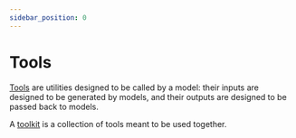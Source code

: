 ```yaml
---
sidebar_position: 0
---
```


# Tools

[Tools](/docs/concepts/tools) are utilities designed to be called by a model: their inputs are designed to be generated by models, and their outputs are designed to be passed back to models.

A [toolkit](/docs/concepts/tools/#toolkits) is a collection of tools meant to be used together.
